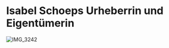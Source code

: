 # Isabel Schoeps Urheberrin und Eigentümerin
![IMG_3242](https://github.com/github/.github/assets/127110010/50960a29-a105-4ead-be39-a855abe5387c)
